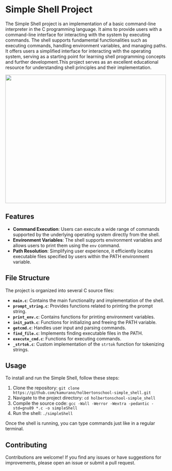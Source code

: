 # Simple Shell Project

The Simple Shell project is an implementation of a basic command-line interpreter in the C programming language. It aims to provide users with a command-line interface for interacting with the system by executing commands. The shell supports fundamental functionalities such as executing commands, handling environment variables, and managing paths. It offers users a simplified interface for interacting with the operating system, serving as a starting point for learning shell programming concepts and further development.This project serves as an excellent educational resource for understanding shell principles and their implementation.

<img src="https://cdn.educba.com/academy/wp-content/uploads/2020/01/Bash-Shell-in-Linux-2.jpg" width="500" height="400">

## Features

- **Command Execution**: Users can execute a wide range of commands supported by the underlying operating system directly from the shell.
- **Environment Variables**: The shell supports environment variables and allows users to print them using the `env` command.
- **Path Resolution**: Simplifying user experience, it efficiently locates executable files specified by users within the PATH environment variable.

## File Structure

The project is organized into several C source files:

- **`main.c`**: Contains the main functionality and implementation of the shell.
- **`prompt_string.c`**: Provides functions related to printing the prompt string.
- **`print_env.c`**: Contains functions for printing environment variables.
- **`init_path.c`**: Functions for initializing and freeing the PATH variable.
- **`getcmd.c`**: Handles user input and parsing commands.
- **`find_file.c`**: Implements finding executable files in the PATH.
- **`execute_cmd.c`**: Functions for executing commands.
- **`_strtok.c`**: Custom implementation of the `strtok` function for tokenizing strings.

## Usage

To install and run the Simple Shell, follow these steps:

1. Clone the repository: `git clone https://github.com/kamurano/holbertonschool-simple_shell.git`
2. Navigate to the project directory: `cd holbertonschool-simple_shell`
3. Compile the source code: `gcc -Wall -Werror -Wextra -pedantic -std=gnu89 *.c -o simpleShell`
4. Run the shell: `./simpleShell`

Once the shell is running, you can type commands just like in a regular terminal.

## Contributing

Contributions are welcome! If you find any issues or have suggestions for improvements, please open an issue or submit a pull request.

